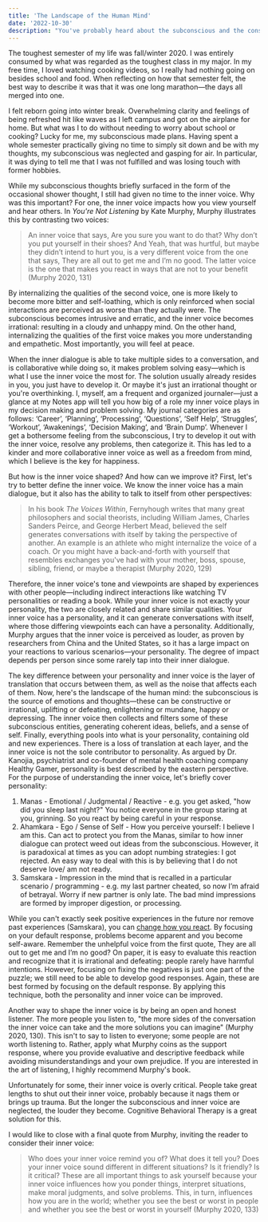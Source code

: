 ```yaml
---
title: 'The Landscape of the Human Mind'
date: '2022-10-30'
description: "You've probably heard about the subconscious and the conscious, but do you understand how they interact? And what about the voluble inner voice, as dubbed by Kate Murphy?"
---
```


The toughest semester of my life was fall/winter 2020. I was entirely consumed by what was regarded as the toughest class in my major. In my free time, I loved watching cooking videos, so I really had nothing going on besides school and food. When reflecting on how that semester felt, the best way to describe it was that it was one long marathon—the days all merged into one.

I felt reborn going into winter break. Overwhelming clarity and feelings of being refreshed hit like waves as I left campus and got on the airplane for home. But what was I to do without needing to worry about school or cooking? Lucky for me, my subconscious made plans. Having spent a whole semester practically giving no time to simply sit down and be with my thoughts, my subconscious was neglected and gasping for air. In particular, it was dying to tell me that I was not fulfilled and was losing touch with former hobbies.

While my subconscious thoughts briefly surfaced in the form of the occasional shower thought, I still had given no time to the inner voice. Why was this important? For one, the inner voice impacts how you view yourself and hear others. In _You're Not Listening_ by Kate Murphy, Murphy illustrates this by contrasting two voices:

> An inner voice that says, Are you sure you want to do that? Why don’t you put yourself in their shoes? And Yeah, that was hurtful, but maybe they didn’t intend to hurt you, is a very different voice from the one that says, They are all out to get me and I’m no good. The latter voice is the one that makes you react in ways that are not to your benefit (Murphy 2020, 131)

By internalizing the qualities of the second voice, one is more likely to become more bitter and self-loathing, which is only reinforced when social interactions are perceived as worse than they actually were. The subconscious becomes intrusive and erratic, and the inner voice becomes irrational: resulting in a cloudy and unhappy mind. On the other hand, internalizing the qualities of the first voice makes you more understanding and empathetic. Most importantly, you will feel at peace.

When the inner dialogue is able to take multiple sides to a conversation, and is collaborative while doing so, it makes problem solving easy—which is what I use the inner voice the most for. The solution usually already resides in you, you just have to develop it. Or maybe it's just an irrational thought or you're overthinking. I, myself, am a frequent and organized journaler—just a glance at my Notes app will tell you how big of a role my inner voice plays in my decision making and problem solving. My journal categories are as follows: ‘Career’, ‘Planning’, ‘Processing’, ‘Questions’, ‘Self Help’, ‘Struggles’, ‘Workout’, ‘Awakenings’, ‘Decision Making’, and ‘Brain Dump’. Whenever I get a bothersome feeling from the subconscious, I try to develop it out with the inner voice, resolve any problems, then categorize it. This has led to a kinder and more collaborative inner voice as well as a freedom from mind, which I believe is the key for happiness.

But how is the inner voice shaped? And how can we improve it? First, let's try to better define the inner voice. We know the inner voice has a main dialogue, but it also has the ability to talk to itself from other perspectives:

> In his book _The Voices Within_, Fernyhough writes that many great philosophers and social theorists, including William James, Charles Sanders Peirce, and George Herbert Mead, believed the self generates conversations with itself by taking the perspective of another. An example is an athlete who might internalize the voice of a coach. Or you might have a back-and-forth with yourself that resembles exchanges you've had with your mother, boss, spouse, sibling, friend, or maybe a therapist (Murphy 2020, 129)

Therefore, the inner voice's tone and viewpoints are shaped by experiences with other people—including indirect interactions like watching TV personalities or reading a book. While your inner voice is not exactly your personality, the two are closely related and share similar qualities. Your inner voice has a personality, and it can generate conversations with itself, where those differing viewpoints each can have a personality. Additionally, Murphy argues that the inner voice is perceived as louder, as proven by researchers from China and the United States, so it has a large impact on your reactions to various scenarios—your personality. The degree of impact depends per person since some rarely tap into their inner dialogue.

The key difference between your personality and inner voice is the layer of translation that occurs between them, as well as the noise that affects each of them. Now, here's the landscape of the human mind: the subconscious is the source of emotions and thoughts—these can be constructive or irrational, uplifting or defeating, enlightening or mundane, happy or depressing. The inner voice then collects and filters some of these subconscious entities, generating coherent ideas, beliefs, and a sense of self. Finally, everything pools into what is your personality, containing old and new experiences. There is a loss of translation at each layer, and the inner voice is not the sole contributor to personality. As argued by Dr. Kanojia, psychiatrist and co-founder of mental health coaching company Healthy Gamer, personality is best described by the eastern perspective. For the purpose of understanding the inner voice, let's briefly cover personality:

1. Manas - Emotional / Judgmental / Reactive - e.g. you get asked, "how did you sleep last night?" You notice everyone in the group staring at you, grinning. So you react by being careful in your response.
2. Ahamkara - Ego / Sense of Self - How you perceive yourself: I believe I am this. Can act to protect you from the Manas, similar to how inner dialogue can protect weed out ideas from the subconscious. However, it is paradoxical at times as you can adopt numbing strategies: I got rejected. An easy way to deal with this is by believing that I do not deserve love/ am not ready.
3. Samskara - Impression in the mind that is recalled in a particular scenario / programming -
   e.g. my last partner cheated, so now I’m afraid of betrayal. Worry if new partner is only late. The bad mind impressions are formed by improper digestion, or processing.

While you can't exactly seek positive experiences in the future nor remove past experiences (Samskara), you can [change how you react](https://youtu.be/t_NRIVq2vzM). By focusing on your default response, problems become apparent and you become self-aware. Remember the unhelpful voice from the first quote, They are all out to get me and I’m no good? On paper, it is easy to evaluate this reaction and recognize that it is irrational and defeating: people rarely have harmful intentions. However, focusing on fixing the negatives is just one part of the puzzle; we still need to be able to develop good responses. Again, these are best formed by focusing on the default response. By applying this technique, both the personality and inner voice can be improved.

Another way to shape the inner voice is by being an open and honest listener. The more people you listen to, "the more sides of the conversation the inner voice can take and the more solutions you can imagine" (Murphy 2020, 130). This isn't to say to listen to everyone; some people are not worth listening to. Rather, apply what Murphy coins as the support response, where you provide evaluative and descriptive feedback while avoiding misunderstandings and your own prejudice. If you are interested in the art of listening, I highly recommend Murphy's book.

Unfortunately for some, their inner voice is overly critical. People take great lengths to shut out their inner voice, probably because it nags them or brings up trauma. But the longer the subconscious and inner voice are neglected, the louder they become. Cognitive Behavioral Therapy is a great solution for this.

I would like to close with a final quote from Murphy, inviting the reader to consider their inner voice:

> Who does your inner voice remind you of? What does it tell you? Does your inner voice sound different in different situations? Is it friendly? Is it critical? These are all important things to ask yourself because your inner voice influences how you ponder things, interpret situations, make moral judgments, and solve problems. This, in turn, influences how you are in the world; whether you see the best or worst in people and whether you see the best or worst in yourself (Murphy 2020, 133)
